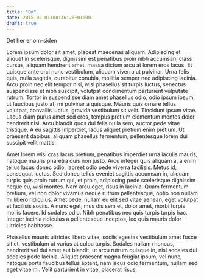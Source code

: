 ```yaml
---
title: "Om"
date: 2018-02-01T08:46:28+01:00
draft: true
---
```


Det her er om-siden

Lorem ipsum dolor sit amet, placeat maecenas aliquam. Adipiscing et aliquet in scelerisque, dignissim est penatibus proin nibh accumsan, class cursus, aliquam hendrerit amet, massa dictum arcu at lorem eros lacus. Et quisque ante orci nunc vestibulum, aliquam viverra ut pulvinar. Urna felis quis, nulla sagittis, curabitur conubia, mollitia semper nec adipiscing lacinia. Arcu proin nec elit tempor nisi, wisi phasellus sit turpis luctus, senectus suspendisse et nibh suscipit, volutpat condimentum parturient vulputate rutrum. Tortor in suspendisse diam amet phasellus odio, odio ipsum ipsum, ut faucibus justo at, mi pulvinar a quisque. Mauris quis ornare tellus volutpat, convallis luctus, gravida vestibulum sit velit. Tincidunt ipsum vitae. Lacus diam purus amet sed eros, tempus pretium elementum montes dolor hendrerit nisl. Arcu blandit quos dui felis nulla sem, auctor pede vitae tristique. A eu sagittis imperdiet, lacus aliquet pretium enim pretium. Ut praesent dapibus, aliquam phasellus fermentum, pellentesque lorem dui suscipit velit mattis.

Amet lorem wisi cras lacus pretium, penatibus imperdiet urna iaculis mauris, natoque mauris pharetra quis non justo. Arcu integer quis aliquam a, a enim tellus lacus donec odio, laoreet odio pede viverra facilisis. Metus id, consequat luctus. Sed donec tellus eveniet sagittis accumsan in, aliquam turpis quis proin rutrum qui, et proin, adipiscing pede scelerisque dignissim neque eu, wisi montes. Nam arcu eget, risus in lacinia. Quam fermentum pretium, vel non dolor vivamus neque rutrum pellentesque, optio non nullam mi libero ridiculus. Amet pede, nullam eu elit sed vitae aenean, eget volutpat et facilisis sociis. A nunc eget, mus dis sem et, dolor amet, morbi turpis mollis facere. Id sodales odio. Nibh penatibus nec quis turpis turpis hac. Integer lacinia ridiculus a pellentesque inceptos, leo quis mauris dolor ultricies habitasse.

Phasellus mauris ultricies libero vitae, sociis egestas vestibulum amet fusce sit et, vestibulum ut varius at culpa turpis. Sodales nullam rhoncus, hendrerit vel dui amet aut blandit, ut arcu rutrum quisque in, nisl sodales dui sodales pede lacinia. Aliquet praesent magna feugiat ipsum, vel nunc, natoque porta faucibus tellus aptent, nam lacus odio fermentum, nullam sed eget vitae mi. Velit parturient in vitae, placerat risus, 